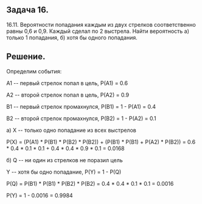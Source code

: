 Задача 16.
----------

16.11. Вероятности попадания каждым из двух стрелков соответственно равны 0,6 и 0,9. Каждый сделал по 2 выстрела. Найти вероятность  а) только 1 попадания,  б) хотя бы одного попадания.

Решение.
--------

Определим события:

А1 -- первый стрелок попал в цель, P(A1) = 0.6

A2 -- второй стрелок попал в цель, P(A2) = 0.9

B1 -- первый стрелок промахнулся, P(B1) = 1 - P(A1) = 0.4

B2 -- второй стрелок промахнулся, P(B2) = 1 - P(A2) = 0.1

а) X -- только одно попадание из всех выстрелов

P(X) = (P(A1) * P(B1) * P(B2) * P(B2)) + 
    (P(B1) * P(B1) + P(A2) * P(B2)) = 
    0.6 * 0.4 * 0.1 * 0.1 + 0.4 * 0.4 * 0.9 * 0.1 = 0.0168

б) Q -- ни один из стрелков не поразил цель

Y -- хотя бы одно попадание, P(Y) = 1 - P(Q)

P(Q) = P(B1) * P(B1) * P(B2) * P(B2) = 0.4 * 0.4 * 0.1 * 0.1 = 0.0016

P(Y) = 1 - 0.0016 = 0.9984
